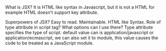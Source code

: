 What is JSX?
It is HTML like syntax in Javascript, but it is not a HTML for example HTML doesn't support key attribute.

Superpowers of JSX?
Easy to read.
Maintainable.
HTML like Syntax.
Role of type attribute in script tag? What options can I use there?
Type attribute specifies the type of script. default value can is application/javascript or application/ecmascript, we can also set it to module, this value causes the code to be treated as a JavaScript module.